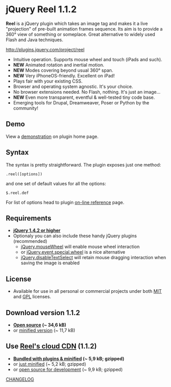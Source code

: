
jQuery Reel 1.1.2
=================

**Reel** is a jQuery plugin which takes an image tag and makes it a live "projection" of pre-built animation frames sequence. Its aim is to provide a 360° view of something or someplace. Great alternative to widely used Flash and Java techniques.

<http://plugins.jquery.com/project/reel>

* Intuitive operation. Supports mouse wheel and touch (iPads and such).
* **NEW** Animated rotation and inertial motion.
* **NEW** Modes covering beyond usual 360° span.
* **NEW** Very iPhoneOS-friendly. Excellent on iPad!
* Plays fair with your existing CSS.
* Browser and operating system agnostic. It's your choice.
* No browser extensions needed. No Flash, nothing. It's just an image...
* **NEW** Even more transparent, eventful & well-tested tiny code base.
* Emerging tools for Drupal, Dreamweaver, Poser or Python by the community!

Demo
----
View a [demonstration][demo] on plugin home page.

Syntax
------
The syntax is pretty straightforward. The plugin exposes just one method:

    .reel([options])

and one set of default values for all the options:

    $.reel.def

For list of options head to plugin [on-line reference][options] page.

Requirements
------------
* **[jQuery 1.4.2 or higher][jquery]**
* Optionaly you can also include these handy jQuery plugins (recommended)
    * [jQuery.mouseWheel][mousewheel] will enable mouse wheel interaction
    * or [jQuery.event.special.wheel][wheel] is a nice alternative
    * [jQuery.disableTextSelect][disabletextselect] will retain mouse dragging 
interaction when saving the image is enabled

License
-------
* Available for use in all personal or commercial projects under both 
[MIT][license-mit] and [GPL][license-gpl] licenses.

Download version 1.1.2
----------------------
* **[Open source][source] (~ 34,6 kB)**
* or [minified version][min] (~ 11,7 kB)

Use [Reel's cloud CDN][cdn] (1.1.2)
-----------------------------------
* **[Bundled with plugins & minified][cdn-bundle] (~ 5,9 kB; gzipped)**
* or [just minified][cdn-min] (~ 5,2 kB; gzipped)
* or [open source for development][cdn-devel] (~ 9,9 kB; gzipped)

[CHANGELOG][changelog]

[demo]: http://jquery.vostrel.cz/reel#demo
[options]: http://jquery.vostrel.cz/reel#options
[changelog]: http://github.com/pisi/Reel/blob/v1.1.2/CHANGELOG.markdown
[license-mit]: http://github.com/pisi/Reel/blob/v1.1.2/MIT-LICENSE.txt
[license-gpl]: http://github.com/pisi/Reel/blob/v1.1.2/GPL-LICENSE.txt
[jquery]: http://www.jquery.com/
[disabletextselect]: http://www.jdempster.com/category/jquery/disabletextselect/
[mousewheel]: http://github.com/brandonaaron/jquery-mousewheel
[wheel]: http://blog.threedubmedia.com/2008/08/eventspecialwheel.html
[source]: http://github.com/pisi/Reel/raw/v1.1.2/jquery.reel.js
[min]: http://github.com/pisi/Reel/raw/v1.1.2/jquery.reel-min.js
[iphone-test]: http://www.youtube.com/watch?v=R0hiYmVre6s
[cdn]: http://wiki.github.com/pisi/Reel/cdn
[cdn-min]: http://code.vostrel.cz/jquery.reel.js
[cdn-bundle]: http://code.vostrel.cz/jquery.reel-bundle.js
[cdn-devel]: http://code.vostrel.cz/jquery.reel-devel.js
